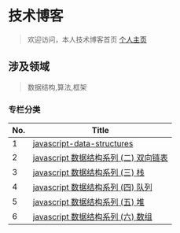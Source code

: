 <!-- # 技术博客

> 欢迎访问，本人技术博客首页 <a href="https://segmentfault.com/u/henry_57bcfc6a67f76" target="_blank">个人主页</a>

## 涉及领域

> 数据结构,算法,框架

### javascript 数据结构 (data-sttructures)

| No. | Title                                                                                           |
| --- | ----------------------------------------------------------------------------------------------- |
| 1   | <a href="https://segmentfault.com/a/1190000023821886">javascript 数据结构系列 (一) 单向链表</a> |
| 2   | <a href="https://segmentfault.com/a/1190000023830671">javascript 数据结构系列 (二) 双向链表</a> |
| 3   | <a href="https://segmentfault.com/a/1190000023846624">javascript 数据结构系列 (三) 栈</a>       |
| 4   | <a href="https://segmentfault.com/a/1190000023862177">javascript 数据结构系列 (四) 队列</a>     |
| 5   | <a href="https://segmentfault.com/a/1190000023876515">javascript 数据结构系列 (五) 堆</a>       |
| 6   | <a href="https://segmentfault.com/a/1190000023922198">javascript 数据结构系列 (六) 数组</a>     |

### javascript 算法(algorithms)

| No. | Title                                                                |
| --- | -------------------------------------------------------------------- |
| 1   | <a href="https://segmentfault.com/a/1190000023923942">获取最小值</a> |

### javascript 工具类

| No. | Title                                                                                    |
| --- | ---------------------------------------------------------------------------------------- |
| 1   | <a href="https://segmentfault.com/a/1190000023914648">javascript 关于 Array 工具函数</a> | -->

# 技术博客

> 欢迎访问，本人技术博客首页 <a href="https://segmentfault.com/u/henry_57bcfc6a67f76" target="_blank">个人主页</a>

## 涉及领域

> 数据结构,算法,框架

### 专栏分类

| No. | Title                                                                                           |
| --- | ----------------------------------------------------------------------------------------------- |
| 1   | [javascript-data-structures](README.zh-CN.md)                                                   |
| 2   | <a href="https://segmentfault.com/a/1190000023830671">javascript 数据结构系列 (二) 双向链表</a> |
| 3   | <a href="https://segmentfault.com/a/1190000023846624">javascript 数据结构系列 (三) 栈</a>       |
| 4   | <a href="https://segmentfault.com/a/1190000023862177">javascript 数据结构系列 (四) 队列</a>     |
| 5   | <a href="https://segmentfault.com/a/1190000023876515">javascript 数据结构系列 (五) 堆</a>       |
| 6   | <a href="https://segmentfault.com/a/1190000023922198">javascript 数据结构系列 (六) 数组</a>     |
